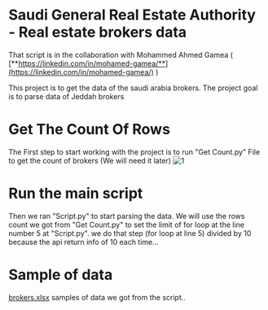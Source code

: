 # Saudi General Real Estate Authority - Real estate brokers data
That script is in the collaboration with Mohammed Ahmed Gamea (  [**https://linkedin.com/in/mohamed-gamea/**](https://linkedin.com/in/mohamed-gamea/) )

This project is to get the data of the saudi arabia brokers.
The project goal is to parse data of Jeddah brokers

# Get The Count Of Rows
The First step to start working with the project is to run "Get Count.py" File to get the count of brokers (We will need it later)
![1](https://github.com/amrachraf6690/Saudi-General-Real-Estate-AuthorityReal-estate-brokers-data/assets/78552764/3f731efc-787b-4ed0-a8b4-b1c1fa5fd20a)

# Run the main script
Then we ran "Script.py" to start parsing the data.
We will use the rows count we got from "Get Count.py" to set the limit of for loop at the line number 5 at "Script.py".
we do that step (for loop at line 5) divided by 10 because the api return info of 10 each time...

# Sample of data
[brokers.xlsx](https://github.com/amrachraf6690/Saudi-General-Real-Estate-AuthorityReal-estate-brokers-data/files/11685601/brokers.xlsx) samples of data we got from the script..



